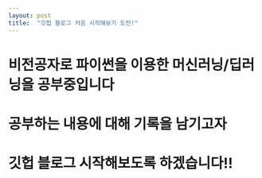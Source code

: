 ```yaml
---
layout: post
title:  "깃헙 블로그 처음 시작해보기 도전!"
---
```


# 비전공자로 파이썬을 이용한 머신러닝/딥러닝을 공부중입니다
# 공부하는 내용에 대해 기록을 남기고자
# 깃헙 블로그 시작해보도록 하겠습니다!!
